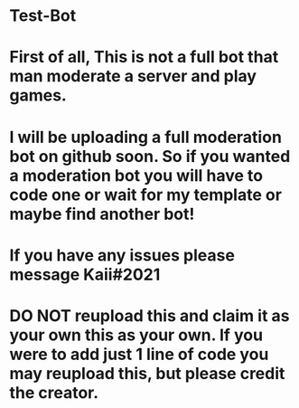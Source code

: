 # Test-Bot
# First of all, This is not a full bot that man moderate a server and play games. 
# I will be uploading a full moderation bot on github soon. So if you wanted a moderation bot you will have to code one or wait for my template or maybe find another bot!
# If you have any issues please message Kaii#2021
# DO NOT reupload this and claim it as your own this as your own. If you were to add just 1 line of code you may reupload this, but please credit the creator.
